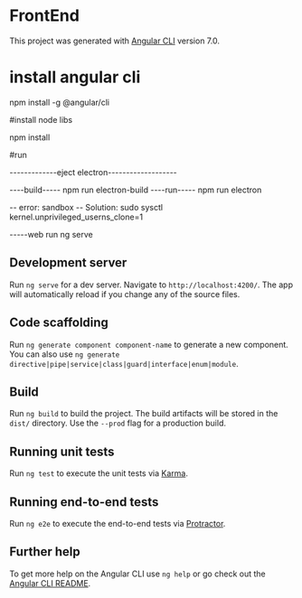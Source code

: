 
# FrontEnd

This project was generated with [Angular CLI](https://github.com/angular/angular-cli) version 7.0.

# install angular cli

npm install -g @angular/cli


#install node libs

npm install

#run

-------------eject electron-------------------

----build-----
npm run electron-build
----run-----
npm run electron

-- error: sandbox -- 
Solution: sudo sysctl kernel.unprivileged_userns_clone=1

-----web run 
ng serve 



## Development server

Run `ng serve` for a dev server. Navigate to `http://localhost:4200/`. The app will automatically reload if you change any of the source files.

## Code scaffolding

Run `ng generate component component-name` to generate a new component. You can also use `ng generate directive|pipe|service|class|guard|interface|enum|module`.

## Build

Run `ng build` to build the project. The build artifacts will be stored in the `dist/` directory. Use the `--prod` flag for a production build.

## Running unit tests

Run `ng test` to execute the unit tests via [Karma](https://karma-runner.github.io).

## Running end-to-end tests

Run `ng e2e` to execute the end-to-end tests via [Protractor](http://www.protractortest.org/).

## Further help

To get more help on the Angular CLI use `ng help` or go check out the [Angular CLI README](https://github.com/angular/angular-cli/blob/master/README.md).
